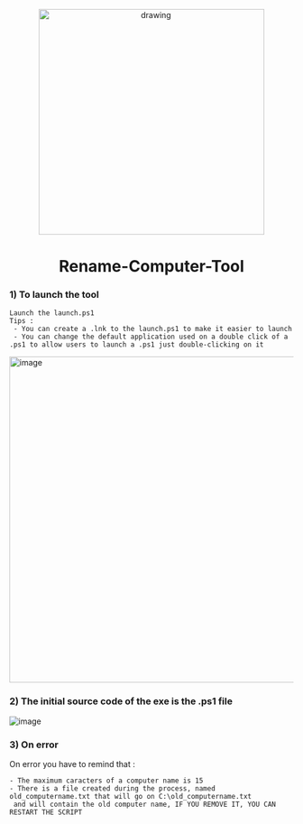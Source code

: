 <p align="center">
    <img src="https://user-images.githubusercontent.com/114468569/236483898-d9d94370-3a77-4262-8349-f592b859f3f9.png" alt="drawing" style="width:400px;">
</p>

<div align="center">
    <h1> 
        Rename-Computer-Tool
    </h1>
</div>

### 1) To launch the tool
```
Launch the launch.ps1
Tips :
 - You can create a .lnk to the launch.ps1 to make it easier to launch
 - You can change the default application used on a double click of a .ps1 to allow users to launch a .ps1 just double-clicking on it
```
<img width="578" alt="image" src="https://github.com/SentinelSamuel/Rename-Computer-Tool/assets/114468569/600244c5-20db-4ff1-af68-ce2a4ceda8d3">

### 2) The initial source code of the exe is the .ps1 file 

![image](https://github.com/SentinelSamuel/Rename-Computer-Tool/assets/114468569/58edc875-20bc-491a-8ee9-a2baa7ddaf4d)

### 3) On error

On error you have to remind that : 
```
- The maximum caracters of a computer name is 15
- There is a file created during the process, named old_computername.txt that will go on C:\old_computername.txt
 and will contain the old computer name, IF YOU REMOVE IT, YOU CAN RESTART THE SCRIPT
```
